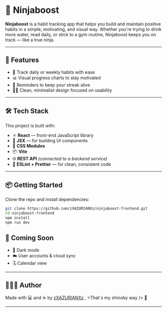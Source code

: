 # 🥷 Ninjaboost

**Ninjaboost** is a habit tracking app that helps you build and maintain positive habits in a simple, motivating, and visual way. Whether you're trying to drink more water, read daily, or stick to a gym routine, Ninjaboost keeps you on track — like a true ninja.

---

## 🚀 Features

- 📅 Track daily or weekly habits with ease  
- 📊 Visual progress charts to stay motivated  
- 🔔 Reminders to keep your streak alive  
- 🧘‍♂️ Clean, minimalist design focused on usability  

---

## 🛠️ Tech Stack

This project is built with:

- ⚛️ **React** — front-end JavaScript library  
- 🧩 **JSX** — for building UI components  
- 🎨 **CSS Modules**
- 📦 **Vite**
- 🌐 **REST API** *(connected to a backend service)*  
- 📁 **ESLint + Prettier** — for clean, consistent code  

---

## 📦 Getting Started

Clone the repo and install dependencies:

```bash
git clone https://github.com/zXAZURIANXz/ninjaboost-frontend.git
cd ninjaboost-frontend
npm install
npm run dev
```

## 🧪 Coming Soon

- 🌙 Dark mode
- ☁️ User accounts & cloud sync 
- 🗓️ Calendar view

---

## 👨🏻‍💻 Author

Made with 💻 and ☕ by [zXAZURIANXz](https://github.com/zXAZURIANXz) , <That´s my shinoby way /> 🍥

---


